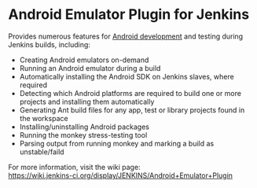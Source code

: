 # Android Emulator Plugin for Jenkins

Provides numerous features for [Android development](http://developer.android.com/) and testing during Jenkins builds, including:

* Creating Android emulators on-demand
* Running an Android emulator during a build
* Automatically installing the Android SDK on Jenkins slaves, where required
* Detecting which Android platforms are required to build one or more projects and installing them automatically
* Generating Ant build files for any app, test or library projects found in the workspace
* Installing/uninstalling Android packages
* Running the monkey stress-testing tool
* Parsing output from running monkey and marking a build as unstable/faild

For more information, visit the wiki page:  
<https://wiki.jenkins-ci.org/display/JENKINS/Android+Emulator+Plugin>
